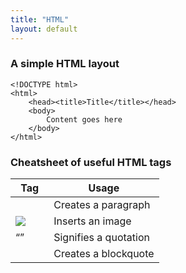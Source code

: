 ```yaml
---
title: "HTML"
layout: default
---
```


### A simple HTML layout
```
<!DOCTYPE html>
<html>
    <head><title>Title</title></head>
    <body>
        Content goes here
    </body>
</html>
```

### Cheatsheet of useful HTML tags

Tag | Usage
----|------
<p> | Creates a paragraph
<img src="url"> | Inserts an image
<q> | Signifies a quotation
<blockquote> | Creates a blockquote

